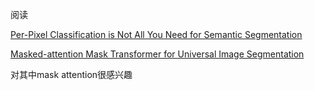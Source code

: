阅读

[Per-Pixel Classification is Not All You Need for Semantic Segmentation](https://proceedings.neurips.cc//paper/2021/file/950a4152c2b4aa3ad78bdd6b366cc179-Paper.pdf)

[Masked-attention Mask Transformer for Universal Image Segmentation](file:///D:/document/postgraduate/papers/transformer/%E6%95%88%E6%9E%9C%E8%BE%83%E5%A5%BD%E7%9A%84transformer/mask%20attention.pdf)

对其中mask attention很感兴趣

​	
